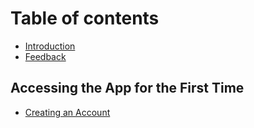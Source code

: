 # Table of contents

* [Introduction](README.md)
* [Feedback](feedback.md)

## Accessing the App for the First Time <a href="#first-time" id="first-time"></a>

* [Creating an Account](first-time/creating-an-account.md)
